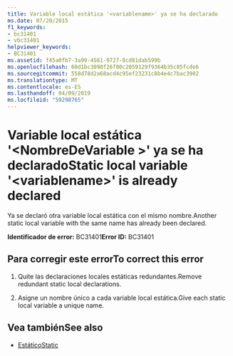 ```yaml
---
title: Variable local estática '<variablename>' ya se ha declarado
ms.date: 07/20/2015
f1_keywords:
- bc31401
- vbc31401
helpviewer_keywords:
- BC31401
ms.assetid: f45a0fb7-3a99-4561-9727-8cd81dab599b
ms.openlocfilehash: 60d1bc3090f26f00c2059129f9364b35c85fcde6
ms.sourcegitcommit: 558d78d2a68acd4c95ef23231c8b4e4c7bac3902
ms.translationtype: MT
ms.contentlocale: es-ES
ms.lasthandoff: 04/09/2019
ms.locfileid: "59298765"
---
```

# <a name="static-local-variable-variablename-is-already-declared"></a><span data-ttu-id="e359a-102">Variable local estática '\<NombreDeVariable >' ya se ha declarado</span><span class="sxs-lookup"><span data-stu-id="e359a-102">Static local variable '\<variablename>' is already declared</span></span>
<span data-ttu-id="e359a-103">Ya se declaró otra variable local estática con el mismo nombre.</span><span class="sxs-lookup"><span data-stu-id="e359a-103">Another static local variable with the same name has already been declared.</span></span>  
  
 <span data-ttu-id="e359a-104">**Identificador de error:** BC31401</span><span class="sxs-lookup"><span data-stu-id="e359a-104">**Error ID:** BC31401</span></span>  
  
## <a name="to-correct-this-error"></a><span data-ttu-id="e359a-105">Para corregir este error</span><span class="sxs-lookup"><span data-stu-id="e359a-105">To correct this error</span></span>  
  
1. <span data-ttu-id="e359a-106">Quite las declaraciones locales estáticas redundantes.</span><span class="sxs-lookup"><span data-stu-id="e359a-106">Remove redundant static local declarations.</span></span>  
  
2. <span data-ttu-id="e359a-107">Asigne un nombre único a cada variable local estática.</span><span class="sxs-lookup"><span data-stu-id="e359a-107">Give each static local variable a unique name.</span></span>  
  
## <a name="see-also"></a><span data-ttu-id="e359a-108">Vea también</span><span class="sxs-lookup"><span data-stu-id="e359a-108">See also</span></span>

- [<span data-ttu-id="e359a-109">Estático</span><span class="sxs-lookup"><span data-stu-id="e359a-109">Static</span></span>](../../visual-basic/language-reference/modifiers/static.md)
